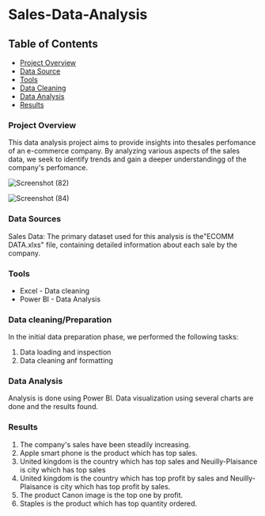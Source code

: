# Sales-Data-Analysis

## Table of Contents
- [Project Overview](#project-overview)
- [Data Source](#data-source)
- [Tools](#tools)
- [Data Cleaning](#data-cleaning)
- [Data Analysis](#data-analysis)
- [Results](#results)

### Project Overview

This data analysis project aims to provide insights into thesales perfomance of an e-commerce company. By analyzing various aspects of the sales data, we seek to identify trends and gain a deeper understandingg of the company's perfomance.

![Screenshot (82)](https://github.com/Alfiya-PS/Sales-Data-Analysis/assets/169554579/aec25c6d-1b6c-43f0-a2a3-7df57d37bcbc)

![Screenshot (84)](https://github.com/Alfiya-PS/Sales-Data-Analysis/assets/169554579/1dea54d9-b37c-4d1d-b5bb-23a4b6b7e466)

### Data Sources
 Sales Data: The primary dataset used for this analysis is the"ECOMM DATA.xlxs" file, containing detailed information about each sale by the company.

 ### Tools

 - Excel - Data cleaning
 - Power BI - Data Analysis

### Data cleaning/Preparation
In the initial data preparation phase, we performed the following tasks:
1. Data loading and inspection
2. Data cleaning anf formatting

### Data Analysis

 Analysis is done using Power BI. Data visualization using several charts are done and the results found.

 ### Results
 1. The company's sales have been steadily increasing.
 2. Apple smart phone is the product which has top sales.
 3. United kingdom is the country which has top sales and Neuilly-Plaisance is city which has top sales
 4. United kingdom is the country which has top profit by sales and Neuilly-Plaisance is city which has top profit by sales.
 5. The product Canon image is the top one by profit.
 6. Staples is the product which has top quantity ordered.
